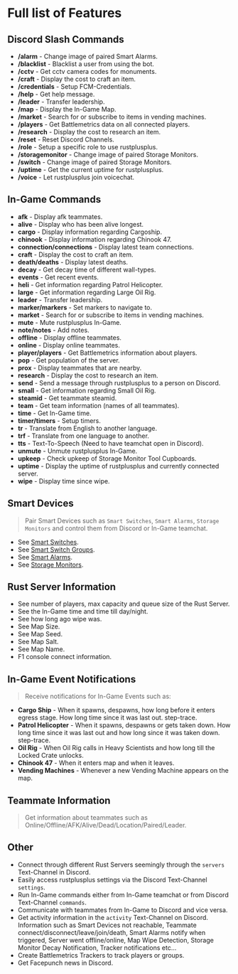 # Full list of Features

## Discord Slash Commands
- **/alarm** - Change image of paired Smart Alarms.
- **/blacklist** - Blacklist a user from using the bot.
- **/cctv** - Get cctv camera codes for monuments.
- **/craft** - Display the cost to craft an item.
- **/credentials** - Setup FCM-Credentials.
- **/help** - Get help message.
- **/leader** - Transfer leadership.
- **/map** - Display the In-Game Map.
- **/market** - Search for or subscribe to items in vending machines.
- **/players** - Get Battlemetrics data on all connected players.
- **/research** - Display the cost to research an item.
- **/reset** - Reset Discord Channels.
- **/role** - Setup a specific role to use rustplusplus.
- **/storagemonitor** - Change image of paired Storage Monitors.
- **/switch** - Change image of paired Storage Monitors.
- **/uptime** - Get the current uptime for rustplusplus.
- **/voice** - Let rustplusplus join voicechat.

## In-Game Commands
- **afk** - Display afk teammates.
- **alive** - Display who has been alive longest.
- **cargo** - Display information regarding Cargoship.
- **chinook** - Display information regarding Chinook 47.
- **connection/connections** - Display latest team connections.
- **craft** - Display the cost to craft an item.
- **death/deaths** - Display latest deaths.
- **decay** - Get decay time of different wall-types.
- **events** - Get recent events.
- **heli** - Get information regarding Patrol Helicopter.
- **large** - Get information regarding Large Oil Rig.
- **leader** - Transfer leadership.
- **marker/markers** - Set markers to navigate to.
- **market** - Search for or subscribe to items in vending machines.
- **mute** - Mute rustplusplus In-Game.
- **note/notes** - Add notes.
- **offline** - Display offline teammates.
- **online** - Display online teammates.
- **player/players** - Get Battlemetrics information about players.
- **pop** - Get population of the server.
- **prox** - Display teammates that are nearby.
- **research** - Display the cost to research an item.
- **send** - Send a message through rustplusplus to a person on Discord.
- **small** - Get information regarding Small Oil Rig.
- **steamid** - Get teammate steamid.
- **team** - Get team information (names of all teammates).
- **time** - Get In-Game time.
- **timer/timers** - Setup timers.
- **tr** - Translate from English to another language.
- **trf** - Translate from one language to another.
- **tts** - Text-To-Speech (Need to have teamchat open in Discord).
- **unmute** - Unmute rustplusplus In-Game.
- **upkeep** - Check upkeep of Storage Monitor Tool Cupboards.
- **uptime** - Display the uptime of rustplusplus and currently connected server.
- **wipe** - Display time since wipe.

## Smart Devices
> Pair Smart Devices such as `Smart Switches`, `Smart Alarms`, `Storage Monitors` and control them from Discord or In-Game teamchat.

- See [Smart Switches](smart_devices.md#smart-switches).
- See [Smart Switch Groups](smart_devices.md#smart-switch-groups).
- See [Smart Alarms](smart_devices.md#smart-alarms).
- See [Storage Monitors](smart_devices.md#storage-monitors).


## Rust Server Information
- See number of players, max capacity and queue size of the Rust Server.
- See the In-Game time and time till day/night.
- See how long ago wipe was.
- See Map Size.
- See Map Seed.
- See Map Salt.
- See Map Name.
- F1 console connect information.

## In-Game Event Notifications
> Receive notifications for In-Game Events such as:
- **Cargo Ship** - When it spawns, despawns, how long before it enters egress stage. How long time since it was last out. step-trace.
- **Patrol Helicopter** - When it spawns, despawns or gets taken down. How long time since it was last out and how long since it was taken down. step-trace.
- **Oil Rig** - When Oil Rig calls in Heavy Scientists and how long till the Locked Crate unlocks.
- **Chinook 47** - When it enters map and when it leaves.
- **Vending Machines** - Whenever a new Vending Machine appears on the map.

## Teammate Information
> Get information about teammates such as Online/Offline/AFK/Alive/Dead/Location/Paired/Leader.

## Other
- Connect through different Rust Servers seemingly through the `servers` Text-Channel in Discord.
- Easily access rustplusplus settings via the Discord Text-Channel `settings`.
- Run In-Game commands either from In-Game teamchat or from Discord Text-Channel `commands`.
- Communicate with teammates from In-Game to Discord and vice versa.
- Get activity information in the `activity` Text-Channel on Discord. Information such as Smart Devices not reachable, Teammate connect/disconnect/leave/join/death, Smart Alarms notify when triggered, Server went offline/online, Map Wipe Detection, Storage Monitor Decay Notification, Tracker notifications etc...
- Create Battlemetrics Trackers to track players or groups.
- Get Facepunch news in Discord.